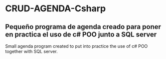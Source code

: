 # CRUD-AGENDA-Csharp
Pequeño programa de agenda creado para poner en practica el uso de c# POO junto a SQL server
--------------------------------------------------------------------------------------------
Small agenda program created to put into practice the use of c# POO together with SQL server.
